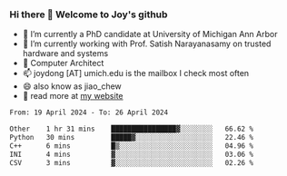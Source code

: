 ### Hi there 👋 Welcome to Joy's github

- 🔭 I’m currently a PhD candidate at University of Michigan Ann Arbor
- 🌱 I’m currently working with Prof. Satish Narayanasamy on trusted hardware and systems
- 👯 Computer Architect
- 📫 joydong [AT] umich.edu is the mailbox I check most often
- 😄 also know as jiao_chew
- 💬 read more at [my website](https://joydddd.github.io/)
<!--START_SECTION:waka-->

```txt
From: 19 April 2024 - To: 26 April 2024

Other    1 hr 31 mins    ████████████████▓░░░░░░░░   66.62 %
Python   30 mins         █████▓░░░░░░░░░░░░░░░░░░░   22.46 %
C++      6 mins          █▒░░░░░░░░░░░░░░░░░░░░░░░   04.96 %
INI      4 mins          ▓░░░░░░░░░░░░░░░░░░░░░░░░   03.06 %
CSV      3 mins          ▓░░░░░░░░░░░░░░░░░░░░░░░░   02.26 %
```

<!--END_SECTION:waka-->
